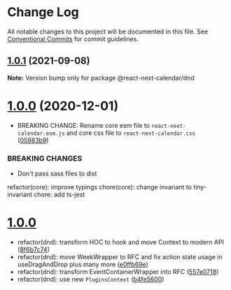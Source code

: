# Change Log

All notable changes to this project will be documented in this file.
See [Conventional Commits](https://conventionalcommits.org) for commit guidelines.

## [1.0.1](https://github.com/newsiberian/react-next-calendar/compare/v1.0.0...v1.0.1) (2021-09-08)

**Note:** Version bump only for package @react-next-calendar/dnd





# [1.0.0](https://github.com/newsiberian/react-next-calendar/compare/v0.28.1...v1.0.0) (2020-12-01)


* BREAKING CHANGE: Rename core esm file to `react-next-calendar.esm.js` and core css file to `react-next-calendar.css` ([05983b9](https://github.com/newsiberian/react-next-calendar/commit/05983b91b868c30e4dcab848b0ffacdde1872ae5))


### BREAKING CHANGES

* Don't pass sass files to dist

refactor(core): improve typings
chore(core): change invariant to tiny-invariant
chore: add ts-jest





# [1.0.0]()

* refactor(dnd): transform HOC to hook and move Context to modern API ([8f6b7c74](https://github.com/newsiberian/react-next-calendar/commit/8f6b7c74cf54a8b8dd87c958c1949079c0777e50))
* refactor(dnd): move WeekWrapper to RFC and fix action state usage in useDragAndDrop plus many more ([e0ffb69e](https://github.com/newsiberian/react-next-calendar/commit/e0ffb69eede975c8be0130cfb7a24e7ad53ea2ea))
* refactor(dnd): transform EventContainerWrapper into RFC ([557e0718](https://github.com/newsiberian/react-next-calendar/commit/557e07186b4fa7446e4c4bed2eee41a15f520b48))
* refactor(dnd): use new `PluginsContext` ([b4fe5600](https://github.com/newsiberian/react-next-calendar/commit/b4fe5600606bbed9a17117186472a4cf54e7fd4d))

